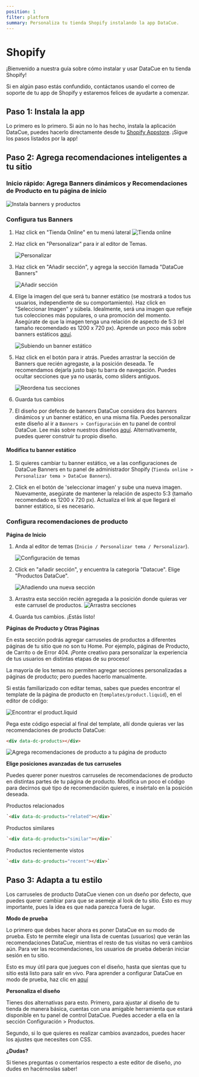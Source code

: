 ```yaml
---
position: 1
filter: platform
summary: Personaliza tu tienda Shopify instalando la app DataCue.
---
```


# Shopify

¡Bienvenido a nuestra guía sobre cómo instalar y usar DataCue en tu tienda Shopify! 

Si en algún paso estás confundido, contáctanos usando el correo de soporte de tu app de Shopify y estaremos felices de ayudarte a comenzar. 

## Paso 1: Instala la app

Lo primero es lo primero. Si aún no lo has hecho, instala la aplicación DataCue, puedes hacerlo directamente desde tu [Shopify Appstore](https://apps.shopify.com/datacue). ¡Sigue los pasos listados por la app!

## Paso 2: Agrega recomendaciones inteligentes a tu sitio

### Inicio rápido: Agrega Banners dinámicos y Recomendaciones de Producto en tu página de inicio

![Instala banners y productos](./images/shopify_add_recommendations.gif)

### Configura tus Banners

1. Haz click en "Tienda Online" en tu menú lateral
    ![Tienda online](./images/online_store.png)

2. Haz click en "Personalizar" para ir al editor de Temas. 

    ![Personalizar](./images/customize_btn.png)

3. Haz click en "Añadir sección", y agrega la sección llamada "DataCue Banners" 

    ![Añadir sección](./images/add_section_banners.png)

4. Elige la imagen del que será tu banner estático (se mostrará a todos tus usuarios, independiente de su comportamiento). Haz click en "Seleccionar Imagen" y súbela. Idealmente, será una imagen que refleje tus colecciones más populares, o una promoción del momento. Asegúrate de que la imagen tenga una relación de aspecto de 5:3 (el tamaño recomendado es 1200 x 720 px). Aprende un poco más sobre banners estáticos [aquí](/es/guide/banners.html#banner-estatico-relacion-de-aspecto-5-3).

   ![Subiendo un banner estático](./images/homepage_banners.png)

5. Haz click en el botón para ir atrás. Puedes arrastrar la sección de Banners que recién agregaste, a la posición deseada. Te recomendamos dejarla justo bajo tu barra de navegación. Puedes ocultar secciones que ya no usarás, como sliders antiguos.

    ![Reordena tus secciones](./images/drag_banners_products.gif)

6. Guarda tus cambios

7. El diseño por defecto de banners DataCue considera dos banners dinámicos y un banner estático, en una misma fila. Puedes personalizar este diseño al ir a `Banners > Configuración` en tu panel de control DataCue. Lee más sobre nuestros diseños [aquí](/es/guide/banners.html#disposicion-de-los-banners). Alternativamente, puedes querer construir tu propio diseño.

#### Modifica tu banner estático

1. Si quieres cambiar tu banner estático, ve a las configuraciones de DataCue Banners en tu panel de administrador Shopify (`Tienda online > Personalizar tema > DataCue Banners`).

2. Click en el botón de 'seleccionar imagen' y sube una nueva imagen. Nuevamente, asegúrate de mantener la relación de aspecto 5:3 (tamaño recomendado es 1200 x 720 px). Actualiza el link al que llegará el banner estático, si es necesario. 

### Configura recomendaciones de producto

**Página de Inicio**

1. Anda al editor de temas (`Inicio / Personalizar tema / Personalizar`).

   ![Configuración de temas](./images/customize_theme.png)

2. Click en "añadir sección", y encuentra la categoría "Datacue". Elige "Productos DataCue".

   ![Añadiendo una nueva sección](./images/add_section_products.png)

3. Arrastra esta sección recién agregada a la posición donde quieras ver este carrusel de productos. 
    ![Arrastra secciones](./images/drag_banners_products.gif)

4. Guarda tus cambios. ¡Estás listo!

**Páginas de Producto y Otras Páginas**

En esta sección podrás agregar carruseles de productos a diferentes páginas de tu sitio que no son tu Home. Por ejemplo, páginas de Producto, de Carrito o de Error 404. ¡Ponte creativo para personalizar la experiencia de tus usuarios en distintas etapas de su proceso!

La mayoría de los temas no permiten agregar secciones personalizadas a páginas de producto; pero puedes hacerlo manualmente. 

Si estás familiarizado con editar temas, sabes que puedes encontrar el template de la página de producto en (`templates/product.liquid`), en el editor de código:

![Encontrar el product.liquid](./images/find_template.png)

Pega este código especial al final del template, allí donde quieras ver las recomendaciones de producto DataCue:

```html
<div data-dc-products></div>
```

![Agrega recomendaciones de producto a tu página de producto](./images/shopify_add_code_product_page.gif)


**Elige posiciones avanzadas de tus carruseles**

Puedes querer poner nuestros carruseles de recomendaciones de producto en distintas partes de tu página de producto. Modifica un poco el código para decirnos qué tipo de recomendación quieres, e insértalo en la posición deseada. 

Productos relacionados

```html
`<div data-dc-products="related"></div>`
```

Productos similares

```html
`<div data-dc-products="similar"></div>`
```

Productos recientemente vistos

```html
`<div data-dc-products="recent"></div>`
```

## Paso 3: Adapta a tu estilo

Los carruseles de producto DataCue vienen con un dseño por defecto, que puedes querer cambiar para que se asemeje al look de tu sitio. Esto es muy importante, pues la idea es que nada parezca fuera de lugar. 

**Modo de prueba**

Lo primero que debes hacer ahora es poner DataCue en su modo de prueba. Esto te permite elegir una lista de cuentas (usuarios) que verán las recomendaciones DataCue, mientras el resto de tus visitas no verá cambios aún. Para ver las recomendaciones, los usuarios de prueba deberán iniciar sesión en tu sitio.

Esto es muy útil para que juegues con el diseño, hasta que sientas que tu sitio está listo para salir en vivo. Para aprender a configurar DataCue en modo de prueba, haz clic en [aquí](/es/install/testmode.html#establecer-datacue-en-modo-de-prueba)

**Personaliza el diseño**

Tienes dos alternativas para esto. Primero, para ajustar al diseño de tu tienda de manera básica, cuentas con una amigable herramienta que estará disponible en tu panel de control DataCue. Puedes acceder a ella en la sección Configuración > Productos.

Segundo, si lo que quieres es realizar cambios avanzados, puedes hacer los ajustes que necesites con CSS.

**¿Dudas?**

Si tienes preguntas o comentarios respecto a este editor de diseño, ¡no dudes en hacérnoslas saber!